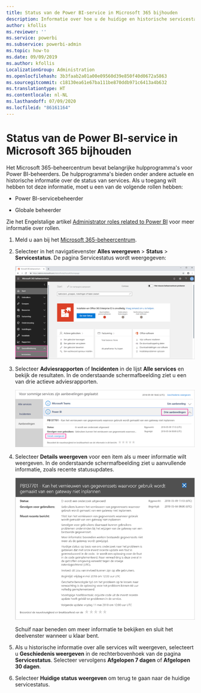 ```yaml
---
title: Status van de Power BI-service in Microsoft 365 bijhouden
description: Informatie over hoe u de huidige en historische servicestatus kunt weergeven in het Microsoft 365-beheercentrum.
author: kfollis
ms.reviewer: ''
ms.service: powerbi
ms.subservice: powerbi-admin
ms.topic: how-to
ms.date: 09/09/2019
ms.author: kfollis
LocalizationGroup: Administration
ms.openlocfilehash: 3b3faab2a01a00e09560d39e850f40d0672a5863
ms.sourcegitcommit: c18130ea61e67ba111be870ddb971c6413a4b632
ms.translationtype: HT
ms.contentlocale: nl-NL
ms.lasthandoff: 07/09/2020
ms.locfileid: "86161164"
---
```

# <a name="track-power-bi-service-health-in-microsoft-365"></a>Status van de Power BI-service in Microsoft 365 bijhouden

Het Microsoft 365-beheercentrum bevat belangrijke hulpprogramma's voor Power BI-beheerders. De hulpprogramma's bieden onder andere actuele en historische informatie over de status van services. Als u toegang wilt hebben tot deze informatie, moet u een van de volgende rollen hebben:

* Power BI-servicebeheerder

* Globale beheerder

Zie het Engelstalige artikel [Administrator roles related to Power BI](service-admin-administering-power-bi-in-your-organization.md#administrator-roles-related-to-power-bi) voor meer informatie over rollen.

1. Meld u aan bij het [Microsoft 365-beheercentrum](https://portal.office.com/adminportal).

1. Selecteer in het navigatievenster **Alles weergeven** > **Status** > **Servicestatus**. De pagina Servicestatus wordt weergegeven:

    ![Schermafbeelding van het Microsoft 365-beheercentrum met de opties Status en Servicestatus.](media/service-admin-health/service-health-tile.png)

1. Selecteer **Adviesrapporten** of **Incidenten** in de lijst **Alle services** en bekijk de resultaten. In de onderstaande schermafbeelding ziet u een van drie actieve adviesrapporten.

    ![Schermafbeelding van de pagina Service status met de drie adviesrapporten voor Power BI en de optie Details weergeven.](media/service-admin-health/active-advisories.png)

1. Selecteer **Details weergeven** voor een item als u meer informatie wilt weergeven. In de onderstaande schermafbeelding ziet u aanvullende informatie, zoals recente statusupdates.

    ![Schermopname van de Advisory-gegevens met aanvullende informatie.](media/service-admin-health/advisory-details.png)

    Schuif naar beneden om meer informatie te bekijken en sluit het deelvenster wanneer u klaar bent.

1. Als u historische informatie over alle services wilt weergeven, selecteert u **Geschiedenis weergeven** in de rechterbovenhoek van de pagina **Servicestatus**. Selecteer vervolgens **Afgelopen 7 dagen** of **Afgelopen 30 dagen**. 

1. Selecteer **Huidige status weergeven** om terug te gaan naar de huidige servicestatus.